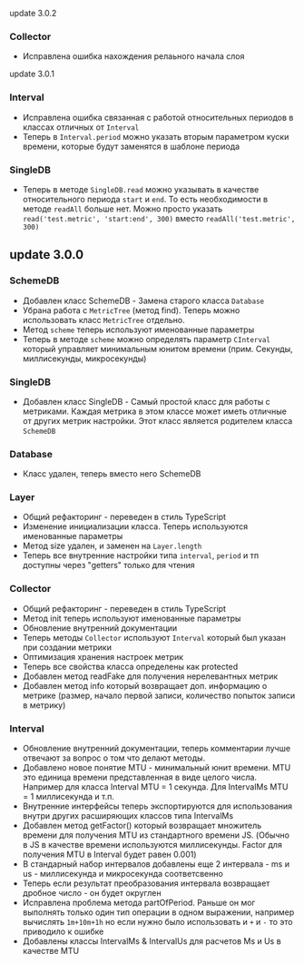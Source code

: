 update 3.0.2

### Collector 
 - Исправлена ошибка нахождения релаьного начала слоя

update 3.0.1

### Interval 
 - Исправлена ошибка связанная с работой относительных периодов в классах отличных от `Interval`
 - Теперь в `Interval.period` можно указать вторым параметром куски времени, которые будут заменятся в шаблоне периода

### SingleDB

 - Теперь в методе `SingleDB.read` можно указывать в качестве относительного периода `start` и `end`. То есть необходимости в методе `readAll` больше нет. Можно просто указать `read('test.metric', 'start:end', 300)` вместо `readAll('test.metric', 300)`


update 3.0.0
------------

### SchemeDB

 - Добавлен класс SchemeDB - Замена старого класса `Database`
 - Убрана работа с `MetricTree` (метод find). Теперь можно использовать класс `MetricTree` отдельно.
 - Метод `scheme` теперь используют именованные параметры 
 - Теперь в методе `scheme` можно определять параметр `CInterval` который управляет минимальным юнитом времени (прим. Секунды, миллисекунды, микросекунды)

### SingleDB

 - Добавлен класс SingleDB - Самый простой класс для работы с метриками. Каждая метрика в этом классе может иметь отличные от других метрик настройки. Этот класс является родителем класса `SchemeDB`

### Database 

 - Класс удален, теперь вместо него SchemeDB

### Layer 

 - Общий рефакторинг - переведен в стиль TypeScript
 - Изменение инициализации класса. Теперь используются именованные параметры
 - Метод size удален, и заменен на `Layer.length`
 - Теперь все внутренние настройки типа `interval`, `period` и тп доступны через "getters" только для чтения


### Collector

 - Общий рефакторинг - переведен в стиль TypeScript
 - Метод init теперь используют именованные параметры
 - Обновление внутренний документации
 - Теперь методы `Collector` используют `Interval` который был указан при создании метрики
 - Оптимизация хранения настроек метрик
 - Теперь все свойства класса определены как protected
 - Добавлен метод readFake для получения нерелевантных метрик
 - Добавлен метод info который возвращает доп. информацию о метрике (размер, начало первой записи, количество попыток записи в метрику)

### Interval

 - Обновление внутренний документации, теперь комментарии лучше отвечают за вопрос о том что делают методы.
 - Добавлено новое понятие MTU - минимальный юнит времени. MTU это единица времени представленная в виде целого числа. Например для класса Interval MTU = 1 секунда. Для IntervalMs MTU = 1 миллисекунда и т.п.
 - Внутренние интерфейсы теперь экспортируются для использования внутри других расширяющих классов типа IntervalMs
 - Добавлен метод getFactor() который возвращает множитель времени для получения MTU из стандартного времени JS. (Обычно в JS в качестве времени используются миллисекунды. Factor для получения MTU в Interval будет равен 0.001)
 - В стандарный набор интервалов добавлены еще 2 интервала - ms и us - миллисекунда и микросекунда соответсвенно
 - Теперь если результат преобразования интервала возвращает дробное число - он будет округлен
 - Исправлена проблема метода partOfPeriod. Раньше он мог выполнять только один тип операции в одном выражении, например вычислять `1m+10m+1h` но если нужно было использовать и `+` и `-` то это приводило к ошибке
 - Добавлены классы IntervalMs & IntervalUs для расчетов Ms и Us в качестве MTU

